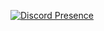 [![Discord Presence](https://lanyard.cnrad.dev/api/704076439225368657)](https://discord.com/users/704076439225368657)

